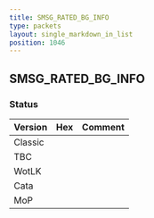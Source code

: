 ```yaml
---
title: SMSG_RATED_BG_INFO
type: packets
layout: single_markdown_in_list
position: 1046
---
```


## SMSG_RATED_BG_INFO

### Status

Version | Hex | Comment
---------- | ---------- | ----------
Classic |  |
TBC |  |
WotLK |  |
Cata |  |
MoP |  |